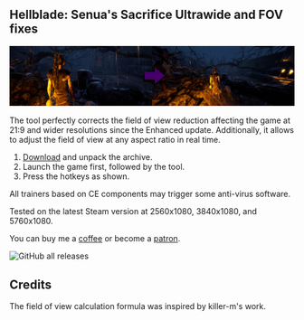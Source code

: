 ## Hellblade: Senua's Sacrifice Ultrawide and FOV fixes
![](preview.jpg)

The tool perfectly corrects the field of view reduction affecting the game at 21:9 and wider resolutions since the Enhanced update.
Additionally, it allows to adjust the field of view at any aspect ratio in real time.

1. [Download](/../../releases) and unpack the archive.
2. Launch the game first, followed by the tool.
3. Press the hotkeys as shown.

All trainers based on CE components may trigger some anti-virus software.

Tested on the latest Steam version at 2560x1080, 3840x1080, and 5760x1080.

You can buy me a [coffee](https://ko-fi.com/rozziroxx) or become a [patron](https://www.patreon.com/rozzi).

![GitHub all releases](https://img.shields.io/github/downloads/RoseTheFlower/HellbladeUltrawide/total?style=flat-square)

## Credits
The field of view calculation formula was inspired by killer-m's work.
